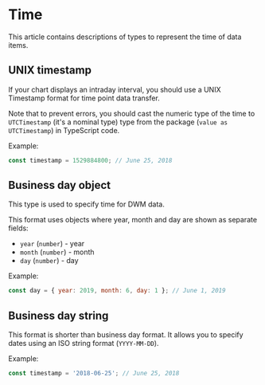 # Time

This article contains descriptions of types to represent the time of data items.

## UNIX timestamp

If your chart displays an intraday interval, you should use a UNIX Timestamp format for time point data transfer.

Note that to prevent errors, you should cast the numeric type of the time to `UTCTimestamp` (it's a nominal type) type from the package (`value as UTCTimestamp`) in TypeScript code.

Example:

```js
const timestamp = 1529884800; // June 25, 2018
```

## Business day object

This type is used to specify time for DWM data.

This format uses objects where year, month and day are shown as separate fields:

- `year` (`number`) - year
- `month` (`number`) - month
- `day` (`number`) - day

Example:

```js
const day = { year: 2019, month: 6, day: 1 }; // June 1, 2019
```

## Business day string

This format is shorter than business day format. It allows you to specify dates using an ISO string format (`YYYY-MM-DD`).

Example:

```js
const timestamp = '2018-06-25'; // June 25, 2018
```
